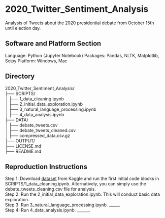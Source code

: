 # 2020_Twitter_Sentiment_Analysis

Analysis of Tweets about the 2020 presidential debate from October 15th until election day.

## Software and Platform Section
Language: Python (Jupyter Notebook)
Packages: Pandas, NLTK, Matplotlib, Scipy
Platform: Windows, Mac

## Directory
2020_Twitter_Sentiment_Analysis/ <br>
├── SCRIPTS/ <br>
│   ├── 1_data_cleaning.ipynb <br>
│   ├── 2_initial_data_exploration.ipynb <br>
│   ├── 3_natural_language_processing.ipynb <br>
│   ├── 4_data_analysis.ipynb <br>
├── DATA/ <br>
│   ├── debate_tweets.csv <br>
│   ├── debate_tweets_cleaned.csv <br>
│   ├── compressed_data.csv.gz <br>
├── OUTPUT/ <br>
├── LICENSE.md <br>
├── README.md <br>

## Reproduction Instructions

Step 1: Download [dataset]([url](https://www.kaggle.com/datasets/manchunhui/us-election-2020-tweets)) from Kaggle and run the first initial code blocks in SCRIPTS/1_data_cleaning.ipynb. Alternatively, you can simply use the debate_tweets_cleaning.csv file for analysis. <br>
Step 2: Run the 2_initial_data_exploration.ipynb. This will conduct basic data exploration. <br>
Step 3: Run 3_natural_language_processing.ipynb. _____. <br>
Step 4: Run 4_data_analysis.ipynb. ______. <br>
